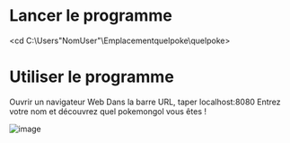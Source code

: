# Lancer le programme
<cd C:\Users\"NomUser"\Emplacementquelpoke\quelpoke>
<go run main.go>

# Utiliser le programme
Ouvrir un navigateur Web
Dans la barre URL, taper localhost:8080
Entrez votre nom et découvrez quel pokemongol vous êtes !

![image](https://github.com/user-attachments/assets/8468b020-42b4-4770-baff-872de0c17a1f)
